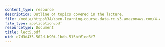 ```yaml
---
content_type: resource
description: Outline of topics covered in the lecture.
file: /media/https%3A/open-learning-course-data-rc.s3.amazonaws.com/4-461-building-technology-i-materials-and-construction-fall-2004/e7d3d435502db90b1bdb515bf61ed6f7_lect5.pdf
file_type: application/pdf
resourcetype: Document
title: lect5.pdf
uid: e7d3d435-502d-b90b-1bdb-515bf61ed6f7
---
```

